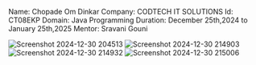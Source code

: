Name: Chopade Om Dinkar
Company: CODTECH IT SOLUTIONS
Id: CT08EKP
Domain: Java Programming
Duration: December 25th,2024 to January 25th,2025 
Mentor: Sravani Gouni

![Screenshot 2024-12-30 204513](https://github.com/user-attachments/assets/d415cf8c-72cd-4dc5-a7bf-f807a9cbfb00)
![Screenshot 2024-12-30 214903](https://github.com/user-attachments/assets/2515b126-d578-4add-a5e0-c4dd34a08f0b)
![Screenshot 2024-12-30 214932](https://github.com/user-attachments/assets/de0b47a6-7f9e-49dd-8927-c99be3bd6efe)
![Screenshot 2024-12-30 215006](https://github.com/user-attachments/assets/857fdb4d-11f7-479f-8346-2d74a10f6103)

